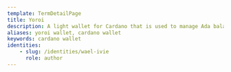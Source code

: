 ```yaml
---
template: TermDetailPage
title: Yoroi
description: A light wallet for Cardano that is used to manage Ada balances and conduct transactions. A simple, fast, and secure wallet for daily use purposes that is developed by Emurgo. [More information](https://yoroi-wallet.com/#/).
aliases: yoroi wallet, cardano wallet
keywords: cardano wallet
identities: 
    - slug: /identities/wael-ivie
      role: author
---
```


